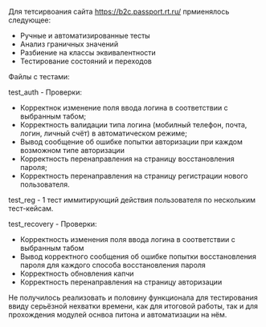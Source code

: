 Для тетсирвоания сайта https://b2c.passport.rt.ru/ прмиенялось следующее:
- Ручные и автоматизированные тесты
- Анализ граничных значений
- Разбиение на классы эквивалентности
- Тестирование состояний и переходов

Файлы с тестами:

test_auth -  Проверки: 
- Корректнок изменение поля ввода логина в соответствии с выбранным табом; 
- Корректность валидации типа логина (мобилный телефон, почта, логин, личный счёт) в автоматическом режиме;
- Вывод сообщение об ошибке попытки авторизации при каждом возможном типе авторизации
- Корректность перенаправления на страницу восстановления пароля;
- Корректность перенаправления на страницу регистрации нового пользователя.

test_reg - 1 тест иммитирующий действия пользователя по нескольким тест-кейсам.

test_recovery - Проверки:
- Корректность изменения поля ввода логина в соответствии с выбранным табом
- Вывод корректного сообщения об ошибке попытки восстановления пароля для каждого способа восстановления пароля
- Корректность обновления капчи
- Корректность перенаправления на страницу авторизации
 



Не получилось реализовать и половину функционала для тестирования ввиду серьёзной нехватки времени, как для итоговой работы, так и для прохождения модулей оснвоа питона и автоматизации на нём. 
